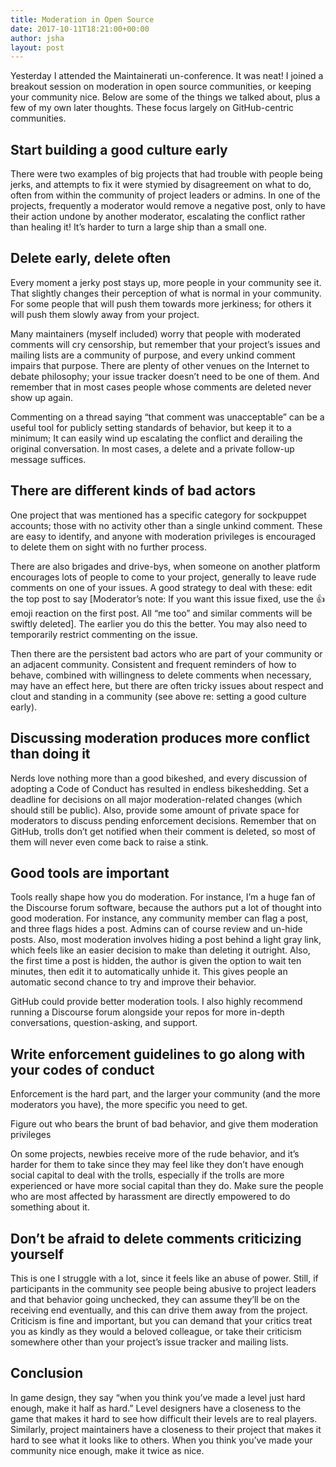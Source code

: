 ```yaml
---
title: Moderation in Open Source
date: 2017-10-11T18:21:00+00:00
author: jsha
layout: post
---
```


Yesterday I attended the Maintainerati un-conference. It was neat! I joined a breakout session on moderation in open source communities, or keeping your community nice. Below are some of the things we talked about, plus a few of my own later thoughts. These focus largely on GitHub-centric communities.

## Start building a good culture early

There were two examples of big projects that had trouble with people being jerks, and attempts to fix it were stymied by disagreement on what to do, often from within the community of project leaders or admins. In one of the projects, frequently a moderator would remove a negative post, only to have their action undone by another moderator, escalating the conflict rather than healing it! It’s harder to turn a large ship than a small one.

## Delete early, delete often

Every moment a jerky post stays up, more people in your community see it. That slightly changes their perception of what is normal in your community. For some people that will push them towards more jerkiness; for others it will push them slowly away from your project.

Many maintainers (myself included) worry that people with moderated comments will cry censorship, but remember that your project’s issues and mailing lists are a community of purpose, and every unkind comment impairs that purpose. There are plenty of other venues on the Internet to debate philosophy; your issue tracker doesn’t need to be one of them. And remember that in most cases people whose comments are deleted never show up again.

Commenting on a thread saying “that comment was unacceptable” can be a useful tool for publicly setting standards of behavior, but keep it to a minimum; It can easily wind up escalating the conflict and derailing the original conversation. In most cases, a delete and a private follow-up message suffices.

## There are different kinds of bad actors

One project that was mentioned has a specific category for sockpuppet accounts; those with no activity other than a single unkind comment. These are easy to identify, and anyone with moderation privileges is encouraged to delete them on sight with no further process.

There are also brigades and drive-bys, when someone on another platform encourages lots of people to come to your project, generally to leave rude comments on one of your issues. A good strategy to deal with these: edit the top post to say [Moderator’s note: If you want this issue fixed, use the :thumbsup: emoji reaction on the first post. All “me too” and similar comments will be swiftly deleted]. The earlier you do this the better. You may also need to temporarily restrict commenting on the issue.

Then there are the persistent bad actors who are part of your community or an adjacent community. Consistent and frequent reminders of how to behave, combined with willingness to delete comments when necessary, may have an effect here, but there are often tricky issues about respect and clout and standing in a community (see above re: setting a good culture early).

## Discussing moderation produces more conflict than doing it

Nerds love nothing more than a good bikeshed, and every discussion of adopting a Code of Conduct has resulted in endless bikeshedding. Set a deadline for decisions on all major moderation-related changes (which should still be public). Also, provide some amount of private space for moderators to discuss pending enforcement decisions. Remember that on GitHub, trolls don’t get notified when their comment is deleted, so most of them will never even come back to raise a stink.

## Good tools are important

Tools really shape how you do moderation. For instance, I’m a huge fan of the Discourse forum software, because the authors put a lot of thought into good moderation. For instance, any community member can flag a post, and three flags hides a post. Admins can of course review and un-hide posts. Also, most moderation involves hiding a post behind a light gray link, which feels like an easier decision to make than deleting it outright. Also, the first time a post is hidden, the author is given the option to wait ten minutes, then edit it to automatically unhide it. This gives people an automatic second chance to try and improve their behavior.

GitHub could provide better moderation tools. I also highly recommend running a Discourse forum alongside your repos for more in-depth conversations, question-asking, and support.

## Write enforcement guidelines to go along with your codes of conduct

Enforcement is the hard part, and the larger your community (and the more moderators you have), the more specific you need to get.

Figure out who bears the brunt of bad behavior, and give them moderation privileges

On some projects, newbies receive more of the rude behavior, and it’s harder for them to take since they may feel like they don’t have enough social capital to deal with the trolls, especially if the trolls are more experienced or have more social capital than they do. Make sure the people who are most affected by harassment are directly empowered to do something about it.

## Don’t be afraid to delete comments criticizing yourself

This is one I struggle with a lot, since it feels like an abuse of power. Still, if participants in the community see people being abusive to project leaders and that behavior going unchecked, they can assume they’ll be on the receiving end eventually, and this can drive them away from the project. Criticism is fine and important, but you can demand that your critics treat you as kindly as they would a beloved colleague, or take their criticism somewhere other than your project’s issue tracker and mailing lists.

## Conclusion

In game design, they say “when you think you’ve made a level just hard enough, make it half as hard.” Level designers have a closeness to the game that makes it hard to see how difficult their levels are to real players. Similarly, project maintainers have a closeness to their project that makes it hard to see what it looks like to others. When you think you’ve made your community nice enough, make it twice as nice.
